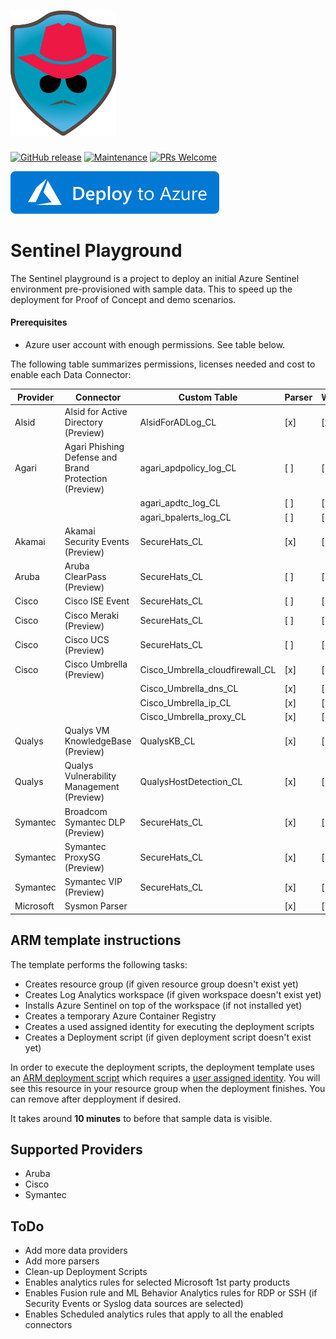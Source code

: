 ![logo](./media/securehats-200x.png)
=========
[![GitHub release](https://img.shields.io/github/release/SecureHats/Sentinel-playground.svg?style=flat-square)](https://github.com/SecureHats/Sentinel-playground/releases)
[![Maintenance](https://img.shields.io/maintenance/yes/2021.svg?style=flat-square)]()
[![PRs Welcome](https://img.shields.io/badge/PRs-welcome-brightgreen.svg?style=flat-square)](http://makeapullrequest.com)

[![Deploy To Azure](https://raw.githubusercontent.com/Azure/azure-quickstart-templates/master/1-CONTRIBUTION-GUIDE/images/deploytoazure.svg?sanitize=true)](https://portal.azure.com/#create/Microsoft.Template/uri/https%3A%2F%2Fraw.githubusercontent.com%2FSecureHats%2FSentinel-playground%2Fmain%2FARM-Templates%2Fazuredeploy.json/createUIDefinitionUri/https%3A%2F%2Fraw.githubusercontent.com%2FSecureHats%2FSentinel-playground%2Fmain%2FARM-Templates%2FUiDefinition.json)
# Sentinel Playground

The Sentinel playground is a project to deploy an initial Azure Sentinel environment pre-provisioned with sample data. 
This to speed up the deployment for Proof of Concept and demo scenarios.

#### Prerequisites

- Azure user account with enough permissions. See table below.

The following table summarizes permissions, licenses needed and cost to enable each Data Connector:

| Provider   | Connector                                             | Custom Table                    | Parser | Workbook | Tested  |
| ---------- | ----------------------------------------------------- | ------------------------------- | ------ | -------- | ------- |
| Alsid      | Alsid for Active Directory (Preview)                  | AlsidForADLog_CL                |   [x]  |    [x]   |   [ ]   |
| Agari      | Agari Phishing Defense and Brand Protection (Preview) | agari_apdpolicy_log_CL          |   [ ]  |    [ ]   |   [ ]   |
|            |                                                       | agari_apdtc_log_CL              |   [ ]  |    [ ]   |   [ ]   |
|            |                                                       | agari_bpalerts_log_CL           |   [ ]  |    [ ]   |   [ ]   |
| Akamai     | Akamai Security Events (Preview)                      | SecureHats_CL                   |   [x]  |    [ ]   |   [ ]   |
| Aruba      | Aruba ClearPass (Preview)                             | SecureHats_CL                   |   [ ]  |    [ ]   |   [ ]   |
| Cisco      | Cisco ISE Event                                       | SecureHats_CL                   |   [ ]  |    [ ]   |   [ ]   |
| Cisco      | Cisco Meraki (Preview)                                | SecureHats_CL                   |   [ ]  |    [ ]   |   [ ]   |
| Cisco      | Cisco UCS (Preview)                                   | SecureHats_CL                   |   [ ]  |    [ ]   |   [ ]   |
| Cisco      | Cisco Umbrella (Preview)                              | Cisco_Umbrella_cloudfirewall_CL |   [x]  |    [ ]   |   [ ]   |
|            |                                                       | Cisco_Umbrella_dns_CL           |   [x]  |    [ ]   |   [ ]   |
|            |                                                       | Cisco_Umbrella_ip_CL            |   [x]  |    [ ]   |   [ ]   |
|            |                                                       | Cisco_Umbrella_proxy_CL         |   [x]  |    [ ]   |   [ ]   |
| Qualys     | Qualys VM KnowledgeBase (Preview)                     | QualysKB_CL                     |   [x]  |    [ ]   |   [ ]   |
| Qualys     | Qualys Vulnerability Management (Preview)             | QualysHostDetection_CL          |   [x]  |    [ ]   |   [ ]   |
| Symantec   | Broadcom Symantec DLP (Preview)                       | SecureHats_CL                   |   [x]  |    [ ]   |   [ ]   |
| Symantec   | Symantec ProxySG (Preview)                            | SecureHats_CL                   |   [x]  |    [ ]   |   [ ]   |
| Symantec   | Symantec VIP (Preview)                                | SecureHats_CL                   |   [x]  |    [ ]   |   [ ]   |
| Microsoft  | Sysmon Parser                                         |                                 |   [x]  |    [ ]   |   [x]   |

## ARM template instructions

The template performs the following tasks:

- Creates resource group (if given resource group doesn't exist yet)
- Creates Log Analytics workspace (if given workspace doesn't exist yet)
- Installs Azure Sentinel on top of the workspace (if not installed yet)
- Creates a temporary Azure Container Registry
- Creates a used assigned identity for executing the deployment scripts
- Creates a Deployment script (if given deployment script doesn't exist yet)

In order to execute the deployment scripts, the deployment template uses an [ARM deployment script](https://docs.microsoft.com/azure/azure-resource-manager/templates/deployment-script-template) which requires a [user assigned identity](https://docs.microsoft.com/azure/active-directory/managed-identities-azure-resources/overview). You will see this resource in your resource group when the deployment finishes. You can remove after depployment if desired.

It takes around **10 minutes** to before that sample data is visible.

## Supported Providers
- Aruba 
- Cisco
- Symantec

## ToDo
- Add more data providers
- Add more parsers
- Clean-up Deployment Scripts
- Enables analytics rules for selected Microsoft 1st party products 
- Enables Fusion rule and ML Behavior Analytics rules for RDP or SSH (if Security Events or Syslog data sources are selected)
- Enables Scheduled analytics rules that apply to all the enabled connectors 
